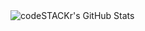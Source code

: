  <img align="left" alt="codeSTACKr's GitHub Stats" src="https://github-readme-stats.shuklashubh10.vercel.app/api?username=shuklashubh10&show_icons=true&hide_border=true" />
